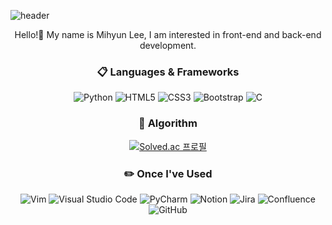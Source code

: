 ![header](https://capsule-render.vercel.app/api?type=waving&color=auto&height=300&section=header&text=LEE%20MI%20HYUN&fontSize=90)
<div align="center">
Hello!👋 My name is Mihyun Lee, I am interested in front-end and back-end development.

### 📋 Languages & Frameworks
![Python](https://img.shields.io/badge/python-3670A0?style=for-the-badge&logo=python&logoColor=ffdd54) ![HTML5](https://img.shields.io/badge/html5-%23E34F26.svg?style=for-the-badge&logo=html5&logoColor=white) ![CSS3](https://img.shields.io/badge/css3-%231572B6.svg?style=for-the-badge&logo=css3&logoColor=white)
![Bootstrap](https://img.shields.io/badge/bootstrap-%23563D7C.svg?style=for-the-badge&logo=bootstrap&logoColor=white) ![C](https://img.shields.io/badge/c-%2300599C.svg?style=for-the-badge&logo=c&logoColor=white) 

### 🧐 Algorithm
[![Solved.ac
프로필](http://mazassumnida.wtf/api/mini/generate_badge?boj=abc20081)](https://solved.ac/abc20081)

### ✏️ Once I've Used
![Vim](https://img.shields.io/badge/VIM-%2311AB00.svg?style=for-the-badge&logo=vim&logoColor=white) ![Visual Studio Code](https://img.shields.io/badge/Visual%20Studio%20Code-0078d7.svg?style=for-the-badge&logo=visual-studio-code&logoColor=white) ![PyCharm](https://img.shields.io/badge/pycharm-143?style=for-the-badge&logo=pycharm&logoColor=black&color=black&labelColor=green)
![Notion](https://img.shields.io/badge/Notion-%23000000.svg?style=for-the-badge&logo=notion&logoColor=white) ![Jira](https://img.shields.io/badge/jira-%230A0FFF.svg?style=for-the-badge&logo=jira&logoColor=white) ![Confluence](https://img.shields.io/badge/confluence-%23172BF4.svg?style=for-the-badge&logo=confluence&logoColor=white) 	![GitHub](https://img.shields.io/badge/github-%23121011.svg?style=for-the-badge&logo=github&logoColor=white)
</div>

